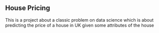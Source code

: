 ## House Pricing

This is a project about a classic problem on data science which is about predicting the price of a house in UK given some attributes of the house